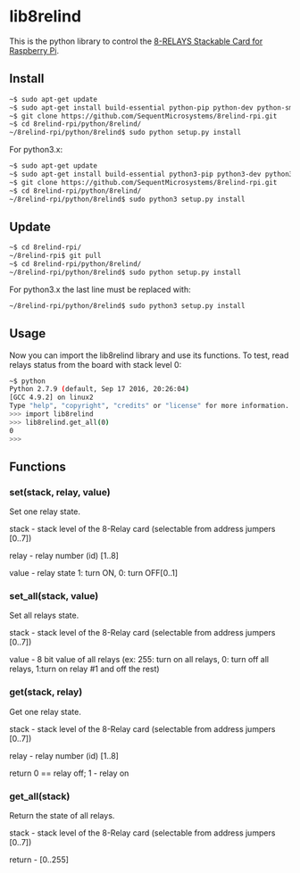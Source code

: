 # lib8relind

This is the python library to control the [8-RELAYS Stackable Card for Raspberry Pi](https://sequentmicrosystems.com/product/raspberry-pi-relays-stackable-card/).

## Install

```bash
~$ sudo apt-get update
~$ sudo apt-get install build-essential python-pip python-dev python-smbus git
~$ git clone https://github.com/SequentMicrosystems/8relind-rpi.git
~$ cd 8relind-rpi/python/8relind/
~/8relind-rpi/python/8relind$ sudo python setup.py install
```
For python3.x:
```bash
~$ sudo apt-get update
~$ sudo apt-get install build-essential python3-pip python3-dev python3-smbus git
~$ git clone https://github.com/SequentMicrosystems/8relind-rpi.git
~$ cd 8relind-rpi/python/8relind/
~/8relind-rpi/python/8relind$ sudo python3 setup.py install
```
## Update

```bash
~$ cd 8relind-rpi/
~/8relind-rpi$ git pull
~$ cd 8relind-rpi/python/8relind/
~/8relind-rpi/python/8relind$ sudo python setup.py install
```
For python3.x the last line must be replaced with:
```bash
~/8relind-rpi/python/8relind$ sudo python3 setup.py install
```
## Usage 

Now you can import the lib8relind library and use its functions. To test, read relays status from the board with stack level 0:

```bash
~$ python
Python 2.7.9 (default, Sep 17 2016, 20:26:04)
[GCC 4.9.2] on linux2
Type "help", "copyright", "credits" or "license" for more information.
>>> import lib8relind
>>> lib8relind.get_all(0)
0
>>>
```

## Functions

### set(stack, relay, value)
Set one relay state.

stack - stack level of the 8-Relay card (selectable from address jumpers [0..7])

relay - relay number (id) [1..8]

value - relay state 1: turn ON, 0: turn OFF[0..1]


### set_all(stack, value)
Set all relays state.

stack - stack level of the 8-Relay card (selectable from address jumpers [0..7])

value - 8 bit value of all relays (ex: 255: turn on all relays, 0: turn off all relays, 1:turn on relay #1 and off the rest)

### get(stack, relay)
Get one relay state.

stack - stack level of the 8-Relay card (selectable from address jumpers [0..7])

relay - relay number (id) [1..8]

return 0 == relay off; 1 - relay on

### get_all(stack)
Return the state of all relays.

stack - stack level of the 8-Relay card (selectable from address jumpers [0..7])

return - [0..255]
